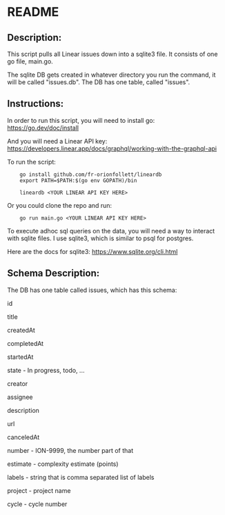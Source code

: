# README

## Description:
This script pulls all Linear issues down into a sqlite3 file. It consists of one go file, main.go.

The sqlite DB gets created in whatever directory you run the command, it will be called "issues.db".
The DB has one table, called "issues".

## Instructions:
In order to run this script, you will need to install go: https://go.dev/doc/install

And you will need a Linear API key: https://developers.linear.app/docs/graphql/working-with-the-graphql-api

To run the script:
```
    go install github.com/fr-orionfollett/lineardb 
    export PATH=$PATH:$(go env GOPATH)/bin 

    lineardb <YOUR LINEAR API KEY HERE>
```

Or you could clone the repo and run: 
```
    go run main.go <YOUR LINEAR API KEY HERE>
```

To execute adhoc sql queries on the data, you will need a way to interact with sqlite files. I use
sqlite3, which is similar to psql for postgres. 

Here are the docs for sqlite3: https://www.sqlite.org/cli.html

## Schema Description:

The DB has one table called issues, which has this schema:

id 

title

createdAt

completedAt

startedAt

state - In progress, todo, ...

creator

assignee

description

url

canceledAt

number - ION-9999, the number part of that

estimate - complexity estimate (points)

labels - string that is comma separated list of labels

project - project name

cycle - cycle number
